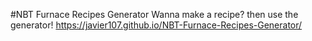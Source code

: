 #NBT Furnace Recipes Generator
Wanna make a recipe? then use the generator! https://javier107.github.io/NBT-Furnace-Recipes-Generator/
